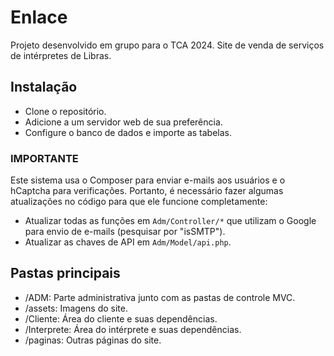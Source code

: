 # Enlace
Projeto desenvolvido em grupo para o TCA 2024. Site de venda de serviços de intérpretes de Libras.

## Instalação
- Clone o repositório.
- Adicione a um servidor web de sua preferência.
- Configure o banco de dados e importe as tabelas.

### IMPORTANTE
Este sistema usa o Composer para enviar e-mails aos usuários e o hCaptcha para verificações. Portanto, é necessário fazer algumas atualizações no código para que ele funcione completamente:

- Atualizar todas as funções em `Adm/Controller/*` que utilizam o Google para envio de e-mails (pesquisar por "isSMTP").
- Atualizar as chaves de API em `Adm/Model/api.php`.

## Pastas principais
- /ADM: Parte administrativa junto com as pastas de controle MVC.
- /assets: Imagens do site.
- /Cliente: Área do cliente e suas dependências.
- /Interprete: Área do intérprete e suas dependências.
- /paginas: Outras páginas do site.
